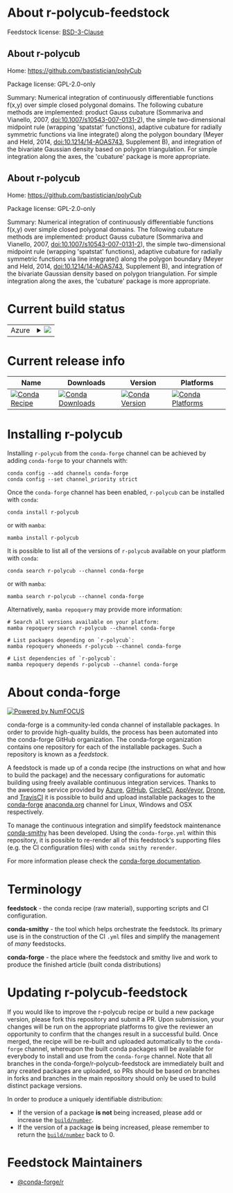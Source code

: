 About r-polycub-feedstock
=========================

Feedstock license: [BSD-3-Clause](https://github.com/conda-forge/r-polycub-feedstock/blob/main/LICENSE.txt)


About r-polycub
---------------

Home: https://github.com/bastistician/polyCub

Package license: GPL-2.0-only

Summary: Numerical integration of continuously differentiable functions f(x,y) over simple closed polygonal domains. The following cubature methods are implemented: product Gauss cubature (Sommariva and Vianello, 2007, <doi:10.1007/s10543-007-0131-2>), the simple two-dimensional midpoint rule (wrapping 'spatstat' functions), adaptive cubature for radially symmetric functions via line integrate() along the polygon boundary (Meyer and Held, 2014, <doi:10.1214/14-AOAS743>, Supplement B), and integration of the bivariate Gaussian density based on polygon triangulation. For simple integration along the axes, the 'cubature' package is more appropriate.

About r-polycub
---------------

Home: https://github.com/bastistician/polyCub

Package license: GPL-2.0-only

Summary: Numerical integration of continuously differentiable functions f(x,y) over simple closed polygonal domains. The following cubature methods are implemented: product Gauss cubature (Sommariva and Vianello, 2007, <doi:10.1007/s10543-007-0131-2>), the simple two-dimensional midpoint rule (wrapping 'spatstat' functions), adaptive cubature for radially symmetric functions via line integrate() along the polygon boundary (Meyer and Held, 2014, <doi:10.1214/14-AOAS743>, Supplement B), and integration of the bivariate Gaussian density based on polygon triangulation. For simple integration along the axes, the 'cubature' package is more appropriate.

Current build status
====================


<table>
    
  <tr>
    <td>Azure</td>
    <td>
      <details>
        <summary>
          <a href="https://dev.azure.com/conda-forge/feedstock-builds/_build/latest?definitionId=7077&branchName=main">
            <img src="https://dev.azure.com/conda-forge/feedstock-builds/_apis/build/status/r-polycub-feedstock?branchName=main">
          </a>
        </summary>
        <table>
          <thead><tr><th>Variant</th><th>Status</th></tr></thead>
          <tbody><tr>
              <td>linux_64_r_base4.3</td>
              <td>
                <a href="https://dev.azure.com/conda-forge/feedstock-builds/_build/latest?definitionId=7077&branchName=main">
                  <img src="https://dev.azure.com/conda-forge/feedstock-builds/_apis/build/status/r-polycub-feedstock?branchName=main&jobName=linux&configuration=linux%20linux_64_r_base4.3" alt="variant">
                </a>
              </td>
            </tr><tr>
              <td>linux_64_r_base4.4</td>
              <td>
                <a href="https://dev.azure.com/conda-forge/feedstock-builds/_build/latest?definitionId=7077&branchName=main">
                  <img src="https://dev.azure.com/conda-forge/feedstock-builds/_apis/build/status/r-polycub-feedstock?branchName=main&jobName=linux&configuration=linux%20linux_64_r_base4.4" alt="variant">
                </a>
              </td>
            </tr><tr>
              <td>osx_64_r_base4.3</td>
              <td>
                <a href="https://dev.azure.com/conda-forge/feedstock-builds/_build/latest?definitionId=7077&branchName=main">
                  <img src="https://dev.azure.com/conda-forge/feedstock-builds/_apis/build/status/r-polycub-feedstock?branchName=main&jobName=osx&configuration=osx%20osx_64_r_base4.3" alt="variant">
                </a>
              </td>
            </tr><tr>
              <td>osx_64_r_base4.4</td>
              <td>
                <a href="https://dev.azure.com/conda-forge/feedstock-builds/_build/latest?definitionId=7077&branchName=main">
                  <img src="https://dev.azure.com/conda-forge/feedstock-builds/_apis/build/status/r-polycub-feedstock?branchName=main&jobName=osx&configuration=osx%20osx_64_r_base4.4" alt="variant">
                </a>
              </td>
            </tr><tr>
              <td>win_64_r_base4.3</td>
              <td>
                <a href="https://dev.azure.com/conda-forge/feedstock-builds/_build/latest?definitionId=7077&branchName=main">
                  <img src="https://dev.azure.com/conda-forge/feedstock-builds/_apis/build/status/r-polycub-feedstock?branchName=main&jobName=win&configuration=win%20win_64_r_base4.3" alt="variant">
                </a>
              </td>
            </tr><tr>
              <td>win_64_r_base4.4</td>
              <td>
                <a href="https://dev.azure.com/conda-forge/feedstock-builds/_build/latest?definitionId=7077&branchName=main">
                  <img src="https://dev.azure.com/conda-forge/feedstock-builds/_apis/build/status/r-polycub-feedstock?branchName=main&jobName=win&configuration=win%20win_64_r_base4.4" alt="variant">
                </a>
              </td>
            </tr>
          </tbody>
        </table>
      </details>
    </td>
  </tr>
</table>

Current release info
====================

| Name | Downloads | Version | Platforms |
| --- | --- | --- | --- |
| [![Conda Recipe](https://img.shields.io/badge/recipe-r--polycub-green.svg)](https://anaconda.org/conda-forge/r-polycub) | [![Conda Downloads](https://img.shields.io/conda/dn/conda-forge/r-polycub.svg)](https://anaconda.org/conda-forge/r-polycub) | [![Conda Version](https://img.shields.io/conda/vn/conda-forge/r-polycub.svg)](https://anaconda.org/conda-forge/r-polycub) | [![Conda Platforms](https://img.shields.io/conda/pn/conda-forge/r-polycub.svg)](https://anaconda.org/conda-forge/r-polycub) |

Installing r-polycub
====================

Installing `r-polycub` from the `conda-forge` channel can be achieved by adding `conda-forge` to your channels with:

```
conda config --add channels conda-forge
conda config --set channel_priority strict
```

Once the `conda-forge` channel has been enabled, `r-polycub` can be installed with `conda`:

```
conda install r-polycub
```

or with `mamba`:

```
mamba install r-polycub
```

It is possible to list all of the versions of `r-polycub` available on your platform with `conda`:

```
conda search r-polycub --channel conda-forge
```

or with `mamba`:

```
mamba search r-polycub --channel conda-forge
```

Alternatively, `mamba repoquery` may provide more information:

```
# Search all versions available on your platform:
mamba repoquery search r-polycub --channel conda-forge

# List packages depending on `r-polycub`:
mamba repoquery whoneeds r-polycub --channel conda-forge

# List dependencies of `r-polycub`:
mamba repoquery depends r-polycub --channel conda-forge
```


About conda-forge
=================

[![Powered by
NumFOCUS](https://img.shields.io/badge/powered%20by-NumFOCUS-orange.svg?style=flat&colorA=E1523D&colorB=007D8A)](https://numfocus.org)

conda-forge is a community-led conda channel of installable packages.
In order to provide high-quality builds, the process has been automated into the
conda-forge GitHub organization. The conda-forge organization contains one repository
for each of the installable packages. Such a repository is known as a *feedstock*.

A feedstock is made up of a conda recipe (the instructions on what and how to build
the package) and the necessary configurations for automatic building using freely
available continuous integration services. Thanks to the awesome service provided by
[Azure](https://azure.microsoft.com/en-us/services/devops/), [GitHub](https://github.com/),
[CircleCI](https://circleci.com/), [AppVeyor](https://www.appveyor.com/),
[Drone](https://cloud.drone.io/welcome), and [TravisCI](https://travis-ci.com/)
it is possible to build and upload installable packages to the
[conda-forge](https://anaconda.org/conda-forge) [anaconda.org](https://anaconda.org/)
channel for Linux, Windows and OSX respectively.

To manage the continuous integration and simplify feedstock maintenance
[conda-smithy](https://github.com/conda-forge/conda-smithy) has been developed.
Using the ``conda-forge.yml`` within this repository, it is possible to re-render all of
this feedstock's supporting files (e.g. the CI configuration files) with ``conda smithy rerender``.

For more information please check the [conda-forge documentation](https://conda-forge.org/docs/).

Terminology
===========

**feedstock** - the conda recipe (raw material), supporting scripts and CI configuration.

**conda-smithy** - the tool which helps orchestrate the feedstock.
                   Its primary use is in the construction of the CI ``.yml`` files
                   and simplify the management of *many* feedstocks.

**conda-forge** - the place where the feedstock and smithy live and work to
                  produce the finished article (built conda distributions)


Updating r-polycub-feedstock
============================

If you would like to improve the r-polycub recipe or build a new
package version, please fork this repository and submit a PR. Upon submission,
your changes will be run on the appropriate platforms to give the reviewer an
opportunity to confirm that the changes result in a successful build. Once
merged, the recipe will be re-built and uploaded automatically to the
`conda-forge` channel, whereupon the built conda packages will be available for
everybody to install and use from the `conda-forge` channel.
Note that all branches in the conda-forge/r-polycub-feedstock are
immediately built and any created packages are uploaded, so PRs should be based
on branches in forks and branches in the main repository should only be used to
build distinct package versions.

In order to produce a uniquely identifiable distribution:
 * If the version of a package **is not** being increased, please add or increase
   the [``build/number``](https://docs.conda.io/projects/conda-build/en/latest/resources/define-metadata.html#build-number-and-string).
 * If the version of a package **is** being increased, please remember to return
   the [``build/number``](https://docs.conda.io/projects/conda-build/en/latest/resources/define-metadata.html#build-number-and-string)
   back to 0.

Feedstock Maintainers
=====================

* [@conda-forge/r](https://github.com/orgs/conda-forge/teams/r/)

